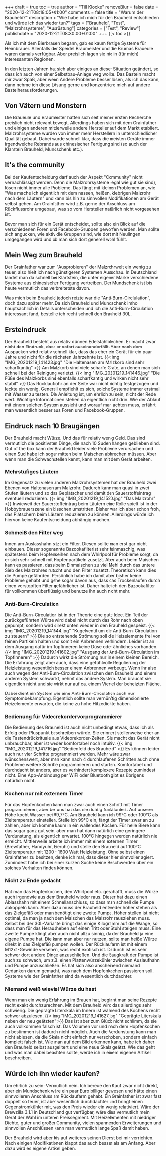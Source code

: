 +++
draft = true
toc = true
author = "Till Klocke"
removeBlur = false
date = "2020-12-21T08:18:05+01:00"
comments = false
title = "Warum der Brauheld?"
description = "Wie habe ich mich für den Brauheld entschieden und würde ich das wieder tun?"
tags = ["Brauheld", "Test", "Malzrohrsysteme", "Ausrüstung"]
categories = ["Test", "Review"]
publishdate = "2020-12-21T08:30:00+01:00"
+++
{{< toc >}}

Als ich mit dem Bierbrauen begann, gab es kaum fertige Systeme für Heimbrauer. Allenfalls
der Speidel Braumeister und die Brumas Braueule waren damals verfügbar. Aber preislich lagen
sie nie in (für mich) interessanten Regionen.

In den letzten Jahren hat sich aber einiges an dieser Situation geändert, so dass ich auch von
einer Selbstbau-Anlage weg wollte.  Das Basteln macht mir zwar Spaß, aber wenn Andere Probleme
besser lösen, als ich das kann, dann nehme ich diese Lösung gerne und konzentriere mich auf andere
Bastelherausforderungen.

## Von Vätern und Monstern

Die Braueule und Braumeister hatten sich seit meiner ersten Recherche preislich nicht relevant bewegt.
Allerdings haben sich mit dem Grainfather und einigen anderen mittlerweile andere Hersteller auf dem
Markt etabliert. Malzrohrsysteme wurden von immer mehr Herstellern in unterschiedlicher Qualität
gebaut. Dabei wurde schnell klar, dass die meisten Geräte immer irgendwelche Rebrands aus chinesischer 
Fertigung sind (so auch der Klarstein Brauheld, Mundschenk etc.).

## It's the community

Bei der Kaufentscheidung darf auch der Aspekt "Community" nicht vernachlässigt werden. Denn die 
Malzrohrsysteme (egal wie gut sie sind), lösen nicht immer alle Probleme. Das fängt mit kleinen
Problemen an, wie "Was mache ich eigentlich mit dem nassen, heißen, klebrigen Malzrohr nach dem Läutern"
und kann bis hin zu sinnvollen Modifikationen am Gerät selbst gehen. Am Grainfather wird z.B. gerne
der Anschluss am Rückflussrohr umgebaut, was so vom Hersteller natürlich nicht vorgesehen ist.

Bevor man sich für ein Gerät entscheidet, sollte also ein Blick auf die verschiedenen Foren und 
Facebook-Gruppen geworfen werden. Man sollte sich angucken, wie aktiv die Gruppen sind, wie dort 
mit Neulingen umgegangen wird und ob man sich dort generell wohl fühlt.

## Mein Weg zum Brauheld

Der Grainfather war zum "Ausprobieren" der Malzrohrwelt ein wenig zu teuer, also hielt ich nach günstigeren
Systemen Ausschau. In Deutschland landet man da schnell bei Klartstein, die unter eigener Marke verschiedene
Systeme aus chinesischer Fertigung vertreiben. Der Mundschenk ist bis heute vermutlich das verbreitetste davon.

Was mich beim Brauheld jedoch reizte war die "Anti-Burn-Circlulation", doch dazu später mehr. Da sich Brauheld
und Mundschenk imho hauptsächlich in Details unterscheiden und ich die Anti-Burn-Circulation interessant fand,
bestellte ich recht schnell den Brauheld 30L.

## Ersteindruck

Der Brauheld besteht aus relativ dünnen Edelstahlblechen. Er macht zwar nicht den Eindruck, dass er sofort
auseinanderfällt. Aber nach dem Auspacken wird relativ schnell klar, dass das eher ein Gerät für ein paar Jahre
und nicht für die nächsten Jahrzehnte ist. 
{{< img "IMG_20201219_141423.jpg" "Die Haltenasen am Malzkorb sind sehr scharfkantig" >}}
Am Malzkorb sind viele scharfe Grate, an denen man sich schnell
bei der Reinigung verletzt. 
{{< img "IMG_20201219_141446.jpg" "Die Füße des Malzkorbs sind ebenfalls scharfkantig und wirken nicht sehr stabil" >}}
Das Rücklaufrohr an der Seite war nicht richtig festgezogen und leckte ein wenig.
Generell empfiehlt es sich, solche Systeme immer erstmal mit Wasser zu testen.
Die Anleitung ist, um ehrlich zu sein, nicht der Rede wert. Wichtige Informationen stehen da eigentlich nicht drin.
Wie der Ablauf mit einem solchen System aussieht und worauf man achten muss, erfährt man wesentlich besser aus
Foren und Facebook-Gruppen.

## Eindruck nach 10 Braugängen

Der Brauheld macht Würze. Und das für relativ wenig Geld. Das sind vermutlich die positivsten Dinge, die nach
10 Suden hängen geblieben sind. Out of the box kann der Brauheld leider viele Probleme verursachen und einen Sud
habe ich sogar mitten beim Maischen abbrechen müssen. Aber wenn man die Schwachstellen kennt, kann man mit dem Gerät
arbeiten.

### Mehrstufiges Läutern

Im Gegensatz zu vielen anderen Malzrohrsystemen hat der Brauheld zwei Ebenen von Haltenasen am Malzrohr.
Dadurch kann man quasi in zwei Stufen läutern und so das Geplätscher und damit den Sauerstoffeintrag
eventuell reduzieren.
{{< img "IMG_20201219_141520.jpg" "Das Malzrohr" >}}
Inwieweit der Sauerstoffeintrag beim Läutern eine Rolle spielt ist in der Hobbybrauerszene ein bisschen umstritten.
Bisher war ich aber schon froh, das Plätschern beim Läutern reduzieren zu können. Allerdings würde
ich hiervon keine Kaufentscheidung abhängig machen.

### Schmeiß den Filter weg

Innen am Auslasshahn sitzt ein Filter. Diesen sollte man erst gar nicht einbauen. Dieser sogenannte Bazookafilterist sehr feinmaschig, was spätestens beim Hopfenseihen nach dem Whirlpool für Probleme sorgt, da er sich sehr
schnell mit Hopfenpartikeln zusetzt. Aber auch beim Maischen kann es passieren, dass beim Einmaischen zu viel
Mehl durch das untere Sieb des Malzrohres rutscht und den Filter zusetzt. 
Theoretisch kann dies die Pumpe gefährden. Persönlich habe ich damit aber bisher keine Probleme gehabt und
gehe sogar davon aus, dass das Trockenlaufen durch einen verstopften Filter gefährlicher ist. Daher halte
ich den Bazookafilter für vollkommen überflüssig und benutze ihn auch nicht mehr.

### Anti-Burn-Circulation

Die Anti-Burn-Circulation ist in der Theorie eine gute Idee. Ein Teil der zurückgeführten Würze wird dabei
nicht durch das Rohr nach oben gepumpt, sondern wird direkt unten wieder in den Brauheld gespeist.
{{< img "IMG_20201219_141544.jpg" "Kugelventil um die Anti-Burn-Circulation zu steuern" >}}
Die so entstehende
Strömung soll die Heizelemente frei von feinen Partikeln halten und somit ein Anbrennen verhindern. Leider
ist an dem Ausgang dafür im Topfinneren keine Düse oder ähnliches vorhanden.
{{< img "IMG_20201219_141602.jpg" "Ausgang der Anti-Burn-Circulation im Topfinneren" >}}
Dadurch wirkt die Strömung nur in einem kleinen
Bereich. Die Erfahrung zeigt aber auch, dass eine gefühlvolle Regulierung der Heizleistung wesentlich besser einem
Anbrennen vorbeugt. Wenn ihr also auch wegen der Anti-Burn-Circulation zwischen dem Brauheld und einem anderen System
schwankt, nehmt das andere System. Man braucht sie eigentlich nicht und sie wirkt nur auf ca. einem Viertel der
beheizten Fläche.

Dabei dient ein System wie eine Anti-Burn-Circulation auch nur Symptombekämpfung. Eigentlich sollte man vernünftig
dimensionierte Heizelemente erwarten, die keine zu hohe Hitzedichte haben. 

### Bedienung für Videorekordervorprogrammierer

Die Bedienung des Brauheld ist auch nicht unbedingt etwas, dass ich als Erfolg oder Pluspunkt beschreiben würde.
Sie erinnert stellenweise eher an die Tastendrückrituale aus Videorekorder-Zeiten. Sie macht das Gerät nicht
unbrauchbar, aber ist weder komfortabel noch intuitiv. 
{{< img "IMG_20201219_141716.jpg" "Bedienfeld des Brauheld" >}}
Es können leider auch nur vier Schritte programmiert werden.
Mehr wäre zwar wünschenswert, aber man kann nach 4 durchlaufenen Schritten auch ohne Probleme weitere Schritte 
programmieren und starten. Komfortabel und durchdacht ist anders, aber es verhindert komplexere Rezepte zumindest
nicht. Eine App-Anbindung per WiFi oder Bluetooth gibt es übrigens natürlich nicht.

### Kochen nur mit externem Timer

Für das Hopfenkochen kann man zwar auch einen Schritt mit Timer programmieren, aber bei uns hat das nie richtig
funktioniert. Auf unserer Höhe kocht Wasser bei 99,7°C. Am Brauheld kann ich 99°C oder 100°C als Zieltemperatur
einstellen. Stelle ich 99°C ein, fängt der Timer zwar an zu zählen, aber ich komme kaum in ein wallendes Kochen.
Für helle Biere kann das sogar ganz gut sein, aber man hat dann natürlich eine geringere Verdunstung, als eigentlich
erwartet. 100°C hingegen werden natürlich nie erreicht. Mittlerweile arbeite ich immer mit einem externen Timer
(Brewfather, Handyuhr, Eieruhr) und stelle den Brauheld auf 100°C Zieltemperatur mit 1200 - 1600 Watt Heizleistung.
Ohne selbst einen Grainfather zu besitzen, denke ich mal, dass dieser hier sinnvoller agiert. Zumindest habe ich
bei einer kurzen Suche keine Beschwerden über ein solches Verhalten finden können.

### Nicht zu Ende gedacht

Hat man das Hopfenkochen, den Whirlpool etc. geschafft, muss die Würze auch irgendwie aus dem Brauheld wieder raus.
Dieser hat dazu einen Ablasshahn mit einem Schnellanschluss, so dass man schnell die Pumpe abkoppeln kann.
Aber dazu muss der Brauheld entweder höher stehen als das Zielgefäß oder man benötigt eine zweite Pumpe.
Höher stellen ist nicht optimal, da man ja nach dem Maischen das Malzrohr rausziehen muss. Selbst bei der 30L-Variante
bringt das einige Kilogramm auf die Waage, so dass man für das Herausheben auf einen Tritt oder Stuhl steigen muss.
Eine zweite Pumpe klingt aber auch nicht allzu sinnig, da der Brauheld ja eine eigene Pumpe hat. Die kann man aber
nur nutzen, sollte man heiße Würze direkt in das Zielgefäß pumpen wollen.
Der Rücklaufarm ist mit einem M12x1-Gewinde versehen, was recht exotisch ist. Dadurch ist es sehr schwer dort andere
Dinge anzuschließen. Und die Saugkraft der Pumpe ist auch zu schwach, um z.B. einen Plattenwürzekühler zwischen
Auslaufhahn und Pumpe anzuschließen. Es hat sich also anscheinend niemand Gedanken darum gemacht, was nach dem
Hopfenkochen passieren soll. Systeme wie der Grainfather sind da wesentlich durchdachter.

### Niemand weiß wieviel Würze du hast

Wenn man ein wenig Erfahrung im Brauen hat, beginnt man seine Rezepte recht exakt durchzurechnen. Mit dem Brauheld 
wird das allerdings sehr schwierig. Die geprägte Literskala im Innern ist während des Kochens recht schwer
abzulesen. 
{{< img "IMG_20201219_141627.jpg" "Geprägte Literskala neben der neu geätzten" >}}
Das ist aber zum Glück nicht schlimm, da sie auch vollkommen falsch ist. Das Volumen vor und nach dem
Hopfenkochen zu bestimmen ist dadurch nicht möglich. Auch die Verdunstung kann man nicht ablesen, da die Skala nicht
einfach nur verschoben, sondern einfach komplett falsch ist. Wie man auf dem Bild erkennen kann, habe ich daher
den Brauheld selbst ausgelitert und eine neue Skala geätzt. Wie das geht und was man dabei beachten sollte,
werde ich in einem eigenen Artikel beschreiben.

## Würde ich ihn wieder kaufen?

Um ehrlich zu sein: Vermutlich nein. Ich bereue den Kauf zwar nicht direkt, aber ein Mundschenk wäre
ein paar Euro billiger gewesen und hätte einen sinnvolleren Anschluss am Rücklaufarm gehabt. Ein Grainfather
ist zwar fast doppelt so teuer, ist aber wesentlich durchdachter und bringt einen Gegenstromkühler mit, was
den Preis wieder ein wenig relativiert.
Wäre der Brewzilla 3.1.1 in Deutschland gut verfügbar, wäre dies vermutlich mein Gerät der Wahl im unteren
Preissegment. Mit Heizelementen mit niedriger Dichte, guter und großer Community, vielen spannenden Erweiterungen
und sinnvollen Anschlüssen kann man vermutlich lange Spaß damit haben.

Der Brauheld wird aber bis auf weiteres seinen Dienst bei mir verrichten. Nach einigen Modifikationen
klappt das auch besser als am Anfang. Aber dazu wird es eigene Artikel geben.